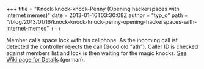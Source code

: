 +++
title = "Knock-knock-knock-Penny (Opening hackerspaces with internet memes)"
date = 2013-01-16T03:30:08Z
author = "typ_o"
path = "/blog/2013/01/16/knock-knock-knock-penny-opening-hackerspaces-with-internet-memes"
+++
  
  
Member calls space lock with his cellphone. As the incoming call ist
detected the controller rejects the call (Good old "ath"). Caller ID is
checked against members list and lock is then waiting for the magic
knocks. [See Wiki page for
Details](http://flipdot.org/wiki/index.php?title=Zugangssystem)
(german).
